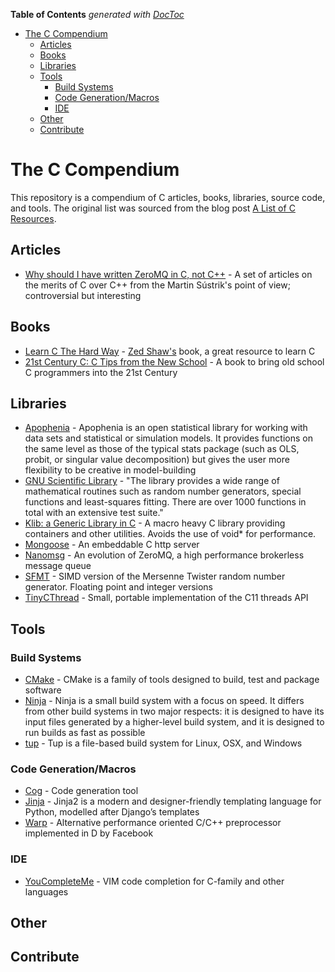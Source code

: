 <!-- START doctoc generated TOC please keep comment here to allow auto update -->
<!-- DON'T EDIT THIS SECTION, INSTEAD RE-RUN doctoc TO UPDATE -->
**Table of Contents**  *generated with [DocToc](http://doctoc.herokuapp.com/)*

- [The C Compendium](#the-c-compendium)
  - [Articles](#articles)
  - [Books](#books)
  - [Libraries](#libraries)
  - [Tools](#tools)
    - [Build Systems](#build-systems)
    - [Code Generation/Macros](#code-generationmacros)
    - [IDE](#ide)
  - [Other](#other)
  - [Contribute](#contribute)

<!-- END doctoc generated TOC please keep comment here to allow auto update -->

# The C Compendium

This repository is a compendium of C articles, books, libraries, source code, and tools. The original list was sourced from the blog post [A List of C Resources](http://astocko.com/a-list-of-c-resources/). 

## Articles
* [Why should I have written ZeroMQ in C, not C++](http://250bpm.com/blog:4) - A set of articles on the merits of C over C++ from the Martin Sústrik's point of view; controversial but interesting

## Books
* [Learn C The Hard Way](http://c.learncodethehardway.org/book/) - [Zed Shaw's](http://en.wikipedia.org/wiki/Zed_Shaw) book, a great resource to learn C
* [21st Century C: C Tips from the New School](http://shop.oreilly.com/product/0636920025108.do) - A book to bring old school C programmers into the 21st Century

## Libraries
* [Apophenia](https://github.com/b-k/apophenia) - Apophenia is an open statistical library for working with data sets and statistical or simulation models. It provides functions on the same level as those of the typical stats package (such as OLS, probit, or singular value decomposition) but gives the user more flexibility to be creative in model-building
* [GNU Scientific Library](http://www.gnu.org/software/gsl/) - "The library provides a wide range of mathematical routines such as random number generators, special functions and least-squares fitting. There are over 1000 functions in total with an extensive test suite."
* [Klib: a Generic Library in C](https://github.com/attractivechaos/klib) - A macro heavy C library providing containers and other utilities. Avoids the use of void* for performance.
* [Mongoose](https://code.google.com/p/mongoose/) - An embeddable C http server
* [Nanomsg](http://nanomsg.org/index.html) - An evolution of ZeroMQ, a high performance brokerless message queue
* [SFMT](http://www.math.sci.hiroshima-u.ac.jp/~%20m-mat/MT/SFMT/index.html) - SIMD version of the Mersenne Twister random number generator. Floating point and integer versions
* [TinyCThread](https://tinycthread.github.io/) - Small, portable implementation of the C11 threads API

## Tools
### Build Systems
* [CMake](http://www.cmake.org/) - CMake is a family of tools designed to build, test and package software
* [Ninja](http://martine.github.io/ninja/) - Ninja is a small build system with a focus on speed. It differs from other build systems in two major respects: it is designed to have its input files generated by a higher-level build system, and it is designed to run builds as fast as possible
* [tup](http://gittup.org/tup/) - Tup is a file-based build system for Linux, OSX, and Windows

### Code Generation/Macros
* [Cog](http://nedbatchelder.com/code/cog/) - Code generation tool
* [Jinja](http://jinja.pocoo.org/docs/dev/) - Jinja2 is a modern and designer-friendly templating language for Python, modelled after Django’s templates
* [Warp](https://github.com/facebook/warp) - Alternative performance oriented C/C++ preprocessor implemented in D by Facebook

### IDE
* [YouCompleteMe](http://valloric.github.io/YouCompleteMe/) - VIM code completion for C-family and other languages


## Other
## Contribute
